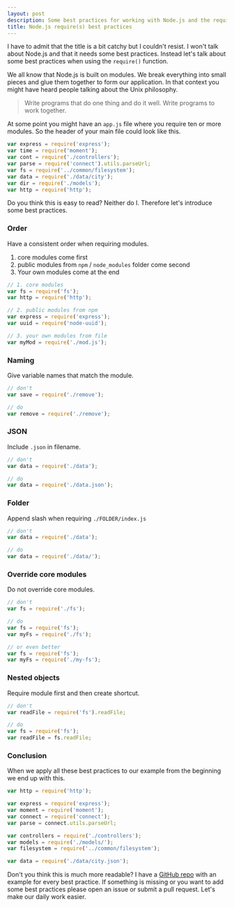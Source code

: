 ```yaml
---
layout: post
description: Some best practices for working with Node.js and the require() function.
title: Node.js require(s) best practices
---
```


I have to admit that the title is a bit catchy but I couldn't resist.
I won't talk about Node.js and that it needs some best practices.
Instead let's talk about some best practices when using the `require()` function.

We all know that Node.js is built on modules. We break everything into small
pieces and glue them together to form our application. In that context you might
have heard people talking about the Unix philosophy.

> Write programs that do one thing and do it well. Write programs to work together.

At some point you might have an `app.js` file where you require
ten or more modules. So the header of your main file could look like this.

```js
var express = require('express');
var time = require('moment');
var cont = require('./controllers');
var parse = require('connect').utils.parseUrl;
var fs = require('../common/filesystem');
var data = require('./data/city');
var dir = require('./models');
var http = require('http');
```

Do you think this is easy to read? Neither do I. Therefore let's introduce some best practices.

### Order

Have a consistent order when requiring modules.

1. core modules come first
2. public modules from `npm` / `node_modules` folder come second
3. Your own modules come at the end

```js
// 1. core modules
var fs = require('fs');
var http = require('http');

// 2. public modules from npm
var express = require('express');
var uuid = require('node-uuid');

// 3. your own modules from file
var myMod = require('./mod.js');
```

### Naming

Give variable names that match the module.

```js
// don't
var save = require('./remove');

// do
var remove = require('./remove');
```

### JSON

Include `.json` in filename.

```js
// don't
var data = require('./data');

// do
var data = require('./data.json');
```

### Folder

Append slash when requiring `./FOLDER/index.js`

```js
// don't
var data = require('./data');

// do
var data = require('./data/');
```

### Override core modules

Do not override core modules.

```js
// don't
var fs = require('./fs');

// do
var fs = require('fs');
var myFs = require('./fs');

// or even better
var fs = require('fs');
var myFs = require('./my-fs');
```

### Nested objects

Require module first and then create shortcut.

```js
// don't
var readFile = require('fs').readFile;

// do
var fs = require('fs');
var readFile = fs.readFile;
```

### Conclusion

When we apply all these best practices to our example from the beginning we end up with this.

```js
var http = require('http');

var express = require('express');
var moment = require('moment');
var connect = require('connect');
var parse = connect.utils.parseUrl;

var controllers = require('./controllers');
var models = require('./models/');
var filesystem = require('../common/filesystem');

var data = require('./data/city.json');
```

Don't you think this is much more readable? I have a [GitHub repo](https://github.com/zeMirco/node-require-s--best-practices)
with an example for every best practice. If something is missing or you want to add some
best practices please open an issue or submit a pull request. Let's make our daily work easier.
